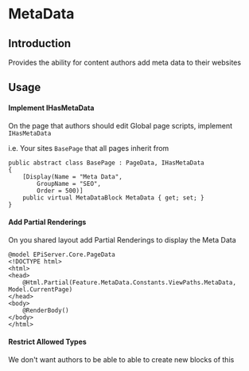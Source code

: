 ﻿# MetaData

## Introduction

Provides the ability for content authors add meta data to their websites

## Usage

#### Implement IHasMetaData

On the page that authors should edit Global page scripts, implement `IHasMetaData`

i.e. Your sites `BasePage` that all pages inherit from

```
public abstract class BasePage : PageData, IHasMetaData
{
	[Display(Name = "Meta Data", 
		GroupName = "SEO", 
		Order = 500)]
	public virtual MetaDataBlock MetaData { get; set; }
}
```

#### Add Partial Renderings

On you shared layout add Partial Renderings to display the Meta Data

```
@model EPiServer.Core.PageData
<!DOCTYPE html>
<html>
<head>
    @Html.Partial(Feature.MetaData.Constants.ViewPaths.MetaData, Model.CurrentPage)
</head>
<body>
    @RenderBody()
</body>
</html>
```

#### Restrict Allowed Types

We don't want authors to be able to able to create new blocks of this

